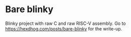 # Bare blinky

Blinky project with raw C and raw RISC-V assembly. Go to https://hexdhog.com/posts/bare-blinky for the write-up.
